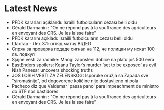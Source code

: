 # Latest News
-  PFDK kararları açıklandı: İsrailli futbolcuların cezası belli oldu
-  Gérald Darmanin : "On ne répond pas à la souffrance des agriculteurs en envoyant des CRS. Je les laisse faire"
-  PFDK kararını açıkladı: İsrailli futbolcuların cezası belli oldu
-  Шахтар - Лех 3:1: огляд матчу ВІДЕО
-  Спрян за проверка подаде сигнал на 112, че полицаи му искат 100 лв. подкуп
-  Sjajne vesti za radnike: Mnogi zaposleni dobiće na platu još 500 evra
-  EastEnders spoilers: Keanu Taylor’s murder ‘set to be exposed’ as evil Nish Panesar uncovers shocking truths
-  JOŠ LOŠIH VESTI ZA ZELENSKOG: Isporuke oružja sa Zapada sve "siromašnije", od dogovorene količine nije dostavljeno ni pola
-  Pacheco diz que Valdemar 'passa pano' para impeachment de ministro do STF nos bastidores
-  Gérald Darmanin : "On ne répond pas à la souffrance des agriculteurs en envoyant des CRS. Je les laisse faire"

